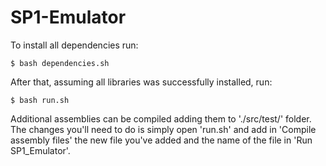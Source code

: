 # SP1-Emulator

To install all dependencies run:
```console
$ bash dependencies.sh
```

After that, assuming all libraries was successfully installed, run:
```console
$ bash run.sh
```

Additional assemblies can be compiled adding them to './src/test/' folder. The
changes you'll need to do is simply open 'run.sh' and add in 'Compile assembly
files' the new file you've added and the name of the file in 'Run SP1_Emulator'.
